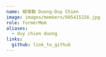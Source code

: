 ```yaml
---
name: 楊惟戰 Duong-Duy Chien 
image: images/members/605415156.jpg 
role: formerMem
aliases:
  - duy chien duong
links:
  github: link_to_github 
---
```

